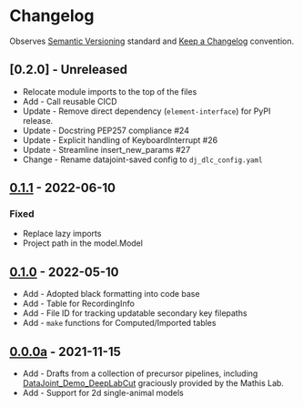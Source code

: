 # Changelog

Observes [Semantic Versioning](https://semver.org/spec/v2.0.0.html) standard and [Keep a Changelog](https://keepachangelog.com/en/1.0.0/) convention.

## [0.2.0] - Unreleased
+ Relocate module imports to the top of the files
+ Add - Call reusable CICD
+ Update - Remove direct dependency (`element-interface`) for PyPI release.
+ Update - Docstring PEP257 compliance #24 
+ Update - Explicit handling of KeyboardInterrupt #26
+ Update - Streamline insert_new_params #27
+ Change - Rename datajoint-saved config to `dj_dlc_config.yaml`

## [0.1.1] - 2022-06-10
### Fixed
+ Replace lazy imports
+ Project path in the model.Model

## [0.1.0] - 2022-05-10

+ Add - Adopted black formatting into code base
+ Add - Table for RecordingInfo
+ Add - File ID for tracking updatable secondary key filepaths
+ Add - `make` functions for Computed/Imported tables

## [0.0.0a] - 2021-11-15

+ Add - Drafts from a collection of precursor pipelines, including [DataJoint_Demo_DeepLabCut](https://github.com/MMathisLab/DataJoint_Demo_DeepLabCut) graciously provided by the Mathis Lab.
+ Add - Support for 2d single-animal models

[0.1.1]: https://github.com/datajoint/element-deeplabcut/compare/0.1.0...0.1.1
[0.1.0]: https://github.com/datajoint/element-deeplabcut/compare/0.0.0a...0.1.0
[0.0.0a]: https://github.com/datajoint/element-deeplabcut/releases/tag/0.0.0a
